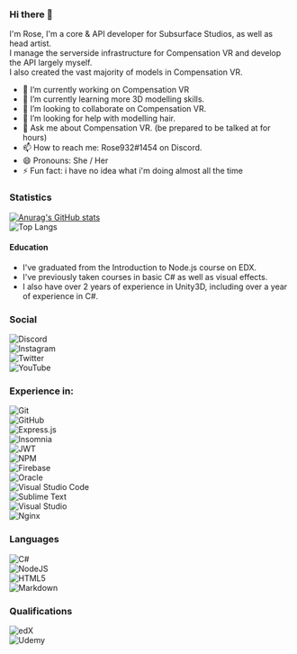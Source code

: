 ### Hi there 👋  
  
I'm Rose, I'm a core & API developer for Subsurface Studios, as well as head artist.  
I manage the serverside infrastructure for Compensation VR and develop the API largely myself.  
I also created the vast majority of models in Compensation VR.  

- 🔭 I’m currently working on Compensation VR
- 🌱 I’m currently learning more 3D modelling skills.
- 👯 I’m looking to collaborate on Compensation VR.
- 🤔 I’m looking for help with modelling hair.
- 💬 Ask me about Compensation VR. (be prepared to be talked at for hours)
- 📫 How to reach me: Rose932#1454 on Discord.
- 😄 Pronouns: She / Her
- ⚡ Fun fact: i have no idea what i'm doing almost all the time

### Statistics
[![Anurag's GitHub stats](https://github-readme-stats.vercel.app/api?username=bubby932)](https://github.com/anuraghazra/github-readme-stats)  
![Top Langs](https://github-readme-stats.vercel.app/api/top-langs/?username=bubby932&theme=light&layout=compact&show_icons=true&hide_border=true&langs_count=6&card_width=450)


#### Education
- I've graduated from the Introduction to Node.js course on EDX.
- I've previously taken courses in basic C# as well as visual effects.
- I also have over 2 years of experience in Unity3D, including over a year of experience in C#.

### Social
![Discord](https://img.shields.io/badge/w2cgRjWkdb-%237289DA.svg?style=for-the-badge&logo=discord&logoColor=white)  
![Instagram](https://img.shields.io/badge/cvr_rose-%23E4405F.svg?style=for-the-badge&logo=Instagram&logoColor=white)  
![Twitter](https://img.shields.io/badge/cvr_rose-%231DA1F2.svg?style=for-the-badge&logo=Twitter&logoColor=white)  
![YouTube](https://img.shields.io/badge/Compensation%20VR-%23FF0000.svg?style=for-the-badge&logo=YouTube&logoColor=white)  


### Experience in:

![Git](https://img.shields.io/badge/git-%23F05033.svg?style=for-the-badge&logo=git&logoColor=white)  
![GitHub](https://img.shields.io/badge/github-%23121011.svg?style=for-the-badge&logo=github&logoColor=white)  
![Express.js](https://img.shields.io/badge/express.js-%23404d59.svg?style=for-the-badge&logo=express&logoColor=%2361DAFB)  
![Insomnia](https://img.shields.io/badge/Insomnia-black?style=for-the-badge&logo=insomnia&logoColor=5849BE)  
![JWT](https://img.shields.io/badge/JWT-black?style=for-the-badge&logo=JSON%20web%20tokens)  
![NPM](https://img.shields.io/badge/NPM-%23000000.svg?style=for-the-badge&logo=npm&logoColor=white)  
![Firebase](https://img.shields.io/badge/firebase-%23039BE5.svg?style=for-the-badge&logo=firebase)  
![Oracle](https://img.shields.io/badge/Oracle-F80000?style=for-the-badge&logo=oracle&logoColor=white)  
![Visual Studio Code](https://img.shields.io/badge/Visual%20Studio%20Code-0078d7.svg?style=for-the-badge&logo=visual-studio-code&logoColor=white)  
![Sublime Text](https://img.shields.io/badge/sublime_text-%23575757.svg?style=for-the-badge&logo=sublime-text&logoColor=important)  
![Visual Studio](https://img.shields.io/badge/Visual%20Studio-5C2D91.svg?style=for-the-badge&logo=visual-studio&logoColor=white)  
![Nginx](https://img.shields.io/badge/nginx-%23009639.svg?style=for-the-badge&logo=nginx&logoColor=white)  


### Languages
![C#](https://img.shields.io/badge/c%23-%23239120.svg?style=for-the-badge&logo=c-sharp&logoColor=white)  
![NodeJS](https://img.shields.io/badge/node.js-6DA55F?style=for-the-badge&logo=node.js&logoColor=white)  
![HTML5](https://img.shields.io/badge/html5-%23E34F26.svg?style=for-the-badge&logo=html5&logoColor=white)  
![Markdown](https://img.shields.io/badge/markdown-%23000000.svg?style=for-the-badge&logo=markdown&logoColor=white)  


### Qualifications

![edX](https://img.shields.io/badge/edX-%2302262B.svg?style=for-the-badge&logo=edX&logoColor=white)  
![Udemy](https://img.shields.io/badge/Udemy-A435F0?style=for-the-badge&logo=Udemy&logoColor=white)  

